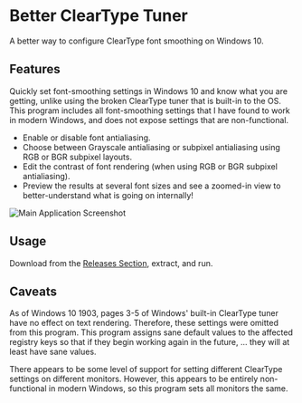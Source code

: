 # Better ClearType Tuner
A better way to configure ClearType font smoothing on Windows 10.

## Features

Quickly set font-smoothing settings in Windows 10 and know what you are getting, unlike using the broken ClearType tuner that is built-in to the OS.  This program includes all font-smoothing settings that I have found to work in modern Windows, and does not expose settings that are non-functional.

* Enable or disable font antialiasing.
* Choose between Grayscale antialiasing or subpixel antialiasing using RGB or BGR subpixel layouts.
* Edit the contrast of font rendering (when using RGB or BGR subpixel antialiasing).
* Preview the results at several font sizes and see a zoomed-in view to better-understand what is going on internally!

![Main Application Screenshot](https://i.imgur.com/R9qlQbv.png)

## Usage

Download from the [Releases Section](https://github.com/bp2008/BetterClearTypeTuner/releases), extract, and run.

## Caveats

As of Windows 10 1903, pages 3-5 of Windows' built-in ClearType tuner have no effect on text rendering.  Therefore, these settings were omitted from this program.  This program assigns sane default values to the affected registry keys so that if they begin working again in the future, ... they will at least have sane values.

There appears to be some level of support for setting different ClearType settings on different monitors.  However, this appears to be entirely non-functional in modern Windows, so this program sets all monitors the same.
